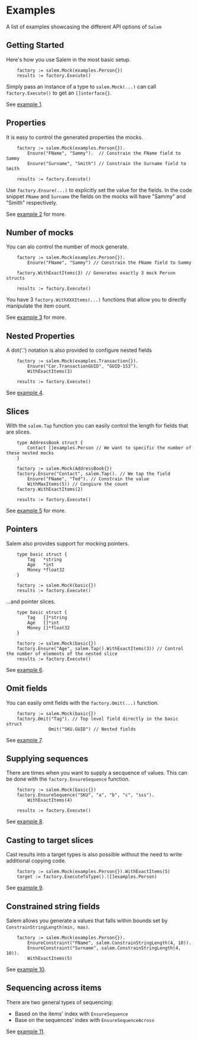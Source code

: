 # Examples

A list of examples showcasing the different API options of `Salem`

## Getting Started

Here's how you use Salem in the most basic setup.

```
	factory := salem.Mock(examples.Person{})
	results := factory.Execute()
```

Simply pass an instance of a type to `salem.Mock(...)` can call `factory.Execute()` to get an `[]interface{}`.

See [example 1](./ex-1/main.go).

## Properties

It is easy to control the generated properties the mocks.

```
    factory := salem.Mock(examples.Person{}).
		Ensure("FName", "Sammy").  // Constrain the FName field to Sammy
		Ensure("Surname", "Smith") // Constrain the Surname field to Smith

	results := factory.Execute()
```

Use `factory.Ensure(...)` to explicitly set the value for the fields.
In the code snippet `FName` and `Surname` the fields on the mocks will have "Sammy" and "Smith" respectively.

See [example 2](./ex-2/main.go) for more.

## Number of mocks

You can alo control the number of mock generate.

```
	factory := salem.Mock(examples.Person{}).
		Ensure("FName", "Sammy") // Constrain the FName field to Sammy

	factory.WithExactItems(3) // Generates exactly 3 mock Person structs

	results := factory.Execute()
```

You have 3 `factory.WithXXXItems(...)` functions that allow you to directly manipulate the item count.

See [example 3](./ex-3/main.go) for more.

## Nested Properties

A dot('.') notation is also provided to configure nested fields

```
    factory := salem.Mock(examples.Transaction{}).
		Ensure("Car.TransactionGUID", "GUID-153").
		WithExactItems(3)

	results := factory.Execute()
```

See [example 4](./ex-4/main.go).

## Slices

With the `salem.Tap` function you can easily control the length for fields that are slices.

```
    type AddressBook struct {
	    Contact []examples.Person // We want to specific the number of these nested mocks
    }
```

```
    factory := salem.Mock(AddressBook{})
	factory.Ensure("Contact", salem.Tap(). // We tap the field
		Ensure("FName", "Ted"). // Constrain the value
		WithMaxItems(5)) // Congiure the count
	factory.WithExactItems(2)

	results := factory.Execute()
```

See [example 5](./ex-5/main.go) for more.

## Pointers

Salem also provides support for mocking pointers.

```
    type basic struct {
		Tag   *string
		Age   *int
		Money *float32
	}

	factory := salem.Mock(basic{})
	results := factory.Execute()
```

...and pointer slices.

```
    type basic struct {
		Tag   []*string
		Age   []*int
		Money []*float32
	}

	factory := salem.Mock(basic{})
	factory.Ensure("Age", salem.Tap().WithExactItems(3)) // Control the number of elements of the nested slice
	results := factory.Execute()
```

See [example 6](./ex-6/main.go).

## Omit fields

You can easily omit fields with the `factory.Omit(...)` function.

```
    factory := salem.Mock(basic{})
	factory.Omit("Tag"). // Top level field directly in the basic struct
				Omit("SKU.GUID") // Nested fields
```

See [example 7](./ex-7/main.go).

## Supplying sequences

There are times when you want to supply a secquence of values. This can be done with the `factory.EnsureSequence` function.

```
	factory := salem.Mock(basic{})
	factory.EnsureSequence("SKU", "a", "b", "c", "sss").
		WithExactItems(4)

	results := factory.Execute()
```

See [example 8](./ex-8/main.go).

## Casting to target slices

Cast results into a target types is also possible without the need to write additional copying code.

```
	factory := salem.Mock(examples.Person{}).WithExactItems(5)
	target := factory.ExecuteToType().([]examples.Person)
```

See [example 9](./ex-9/main.go).

## Constrained string fields

Salem allows you generate a values that falls within bounds set by `ConstrainStringLength(min, max)`.

```
	factory := salem.Mock(examples.Person{}).
		EnsureConstraint("FName", salem.ConstrainStringLength(4, 10)).
		EnsureConstraint("Surname", salem.ConstrainStringLength(4, 10)).
		WithExactItems(5)
```

See [example 10](./ex-10/main.go).

## Sequencing across items

There are two general types of sequencing:

-   Based on the items' index with `EnsureSequence`
-   Base on the sequences' index with `EnsureSequenceAcross`

See [example 11](./ex-11/main.go).
